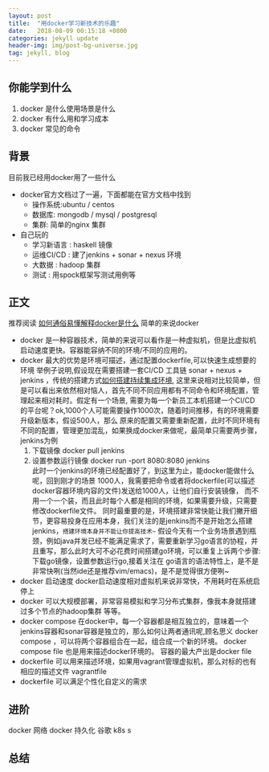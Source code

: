 ```yaml
---
layout: post
title:  "用docker学习新技术的乐趣"
date:   2018-08-09 00:15:18 +0800
categories: jekyll update
header-img: img/post-bg-universe.jpg
tag: jekyll, blog
---
```

## 你能学到什么
1. docker 是什么使用场景是什么 
2. docker 有什么用和学习成本
3. docker 常见的命令

## 背景
目前我已经用docker用了一些什么
- docker官方文档过了一遍，下面都能在官方文档中找到
    - 操作系统:ubuntu / centos 
    - 数据库: mongodb /  mysql / postgresql
    - 集群: 简单的nginx 集群  
- 自己玩的
    - 学习新语言 : haskell 镜像
    - 运维CI/CD : 建了jenkins + sonar + nexus 环境
    - 大数据 : hadoop 集群
    - 测试 : 用spock框架写测试用例等

## 正文
推荐阅读 [如何通俗易懂解释docker是什么]
简单的来说docker
- docker 是一种容器技术，简单的来说可以看作是一种虚拟机，但是比虚拟机启动速度更快。容器能容纳不同的环境/不同的应用的。
- docker 最大的优势是环境可描述，通过配置dockerfile,可以快速生成想要的环境
举例子说明,假设现在需要搭建一套CI/CD 工具链 sonar + nexus + jenkins ，传统的搭建方式[如何搭建持续集成环境],
这里来说相对比较简单，但是可以看出来依然相对恼人，首先不同不同应用都有不同命令和环境配置，管理起来相对耗时。假定有一个场景,
需要为每一个新员工本机搭建一个CI/CD的平台呢？ok,1000个人可能需要操作1000次，随着时间推移，有的环境需要升级新版本，假设500人，那么
原来的配置又需要重新配置，此时不同环境有不同的配置，管理更加混乱，如果换成docker来做呢，最简单只需要两步骤，jenkins为例
    1. 下载镜像 docker pull jenkins  
    2. 设置参数运行镜像 docker run -port 8080:8080 jenkins    
此时一个jenkins的环境已经配置好了，到这里为止，能docker能做什么呢，回到刚才的场景 1000人，我需要把命令或者将dockerfile(可以描述docker容器环境内容的文件)发送给1000人，让他们自行安装镜像，
而不用一个一个装，而且此时每个人都是相同的环境，如果需要升级，只需要修改dockerfile文件。
同时最重要的是，环境搭建非常快能让我们撇开细节，更容易投身在应用本身，我们关注的是jenkins而不是开始怎么搭建jenkins，`搭建环境本身并不能让你提高技术~`
假设今天有一个业务场景遇到瓶颈，例如java并发已经不能满足需求了，需要重新学习go语言的协程，并且重写，那么此时大可不必花费时间搭建go环境，可以重复上诉两个步骤:下载go镜像，设置参数运行go,接着关注在
go语言的语法特性上，是不是非常快咧(当然ide还是推荐vim/emacs)，是不是觉得很方便咧~
- docker 启动速度
docker启动速度相对虚拟机来说非常快，不用耗时在系统启停上
- docker 可以大规模部署，非常容易模拟和学习分布式集群，像我本身就搭建过多个节点的hadoop集群 等等。
- docker compose 
    在docker中，每一个容器都是相互独立的，意味着一个jenkins容器和sonar容器是独立的，那么如何让两者通讯呢,顾名思义 docker compose ，可以将两个容器组合在一起，组合成一个新的环境。
    docker compose file 也是用来描述docker环境的。
容器的最大产出是docker file
- dockerfile 可以用来描述环境，如果用vagrant管理虚拟机，那么对标的也有相应的描述文件 vagrantfile
- dockerfile 可以满足个性化自定义的需求
## 进阶
docker 网络
docker 持久化
谷歌 k8s
s
## 总结


[如何搭建jekyll博客]: https://www.jianshu.com/p/e68fba58f75c
[如何通俗易懂解释docker是什么]: https://www.zhihu.com/question/28300645
[如何搭建持续集成环境]: https://blog.csdn.net/lswnew/article/details/79193529

